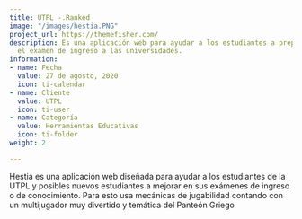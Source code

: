 ```yaml
---
title: UTPL -.Ranked
image: "/images/hestia.PNG"
project_url: https://themefisher.com/
description: Es una aplicación web para ayudar a los estudiantes a prepararse para
  el examen de ingreso a las universidades.
information:
- name: Fecha
  value: 27 de agosto, 2020
  icon: ti-calendar
- name: Cliente
  value: UTPL
  icon: ti-user
- name: Categoría
  value: Herramientas Educativas
  icon: ti-folder
weight: 2

---
```

Hestia es una aplicación web diseñada para ayudar a los estudiantes de la UTPL y posibles nuevos estudiantes a mejorar en sus exámenes de ingreso o de conocimiento. Para esto usa mecánicas de jugabilidad contando con un multijugador muy divertido y temática del Panteón Griego